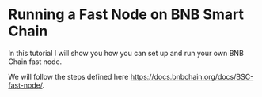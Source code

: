# Running a Fast Node on BNB Smart Chain

In this tutorial I will show you how you can set up and run your own BNB Chain fast node. 

We will follow the steps defined here https://docs.bnbchain.org/docs/BSC-fast-node/.
